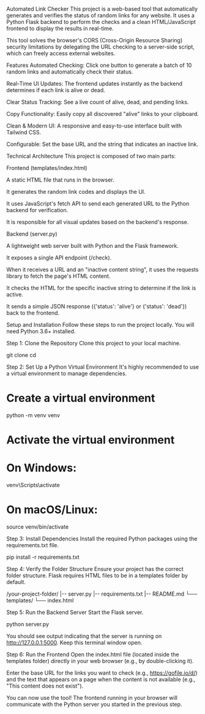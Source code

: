 Automated Link Checker
This project is a web-based tool that automatically generates and verifies the status of random links for any website. It uses a Python Flask backend to perform the checks and a clean HTML/JavaScript frontend to display the results in real-time.

This tool solves the browser's CORS (Cross-Origin Resource Sharing) security limitations by delegating the URL checking to a server-side script, which can freely access external websites.

Features
Automated Checking: Click one button to generate a batch of 10 random links and automatically check their status.

Real-Time UI Updates: The frontend updates instantly as the backend determines if each link is alive or dead.

Clear Status Tracking: See a live count of alive, dead, and pending links.

Copy Functionality: Easily copy all discovered "alive" links to your clipboard.

Clean & Modern UI: A responsive and easy-to-use interface built with Tailwind CSS.

Configurable: Set the base URL and the string that indicates an inactive link.

Technical Architecture
This project is composed of two main parts:

Frontend (templates/index.html)

A static HTML file that runs in the browser.

It generates the random link codes and displays the UI.

It uses JavaScript's fetch API to send each generated URL to the Python backend for verification.

It is responsible for all visual updates based on the backend's response.

Backend (server.py)

A lightweight web server built with Python and the Flask framework.

It exposes a single API endpoint (/check).

When it receives a URL and an "inactive content string", it uses the requests library to fetch the page's HTML content.

It checks the HTML for the specific inactive string to determine if the link is active.

It sends a simple JSON response ({'status': 'alive'} or {'status': 'dead'}) back to the frontend.

Setup and Installation
Follow these steps to run the project locally. You will need Python 3.6+ installed.

Step 1: Clone the Repository
Clone this project to your local machine.

git clone <your-repository-url>
cd <your-repository-folder>

Step 2: Set Up a Python Virtual Environment
It's highly recommended to use a virtual environment to manage dependencies.

# Create a virtual environment
python -m venv venv

# Activate the virtual environment
# On Windows:
venv\Scripts\activate
# On macOS/Linux:
source venv/bin/activate

Step 3: Install Dependencies
Install the required Python packages using the requirements.txt file.

pip install -r requirements.txt

Step 4: Verify the Folder Structure
Ensure your project has the correct folder structure. Flask requires HTML files to be in a templates folder by default.

/your-project-folder/
|-- server.py
|-- requirements.txt
|-- README.md
└── templates/
    └── index.html

Step 5: Run the Backend Server
Start the Flask server.

python server.py

You should see output indicating that the server is running on http://127.0.0.1:5000. Keep this terminal window open.

Step 6: Run the Frontend
Open the index.html file (located inside the templates folder) directly in your web browser (e.g., by double-clicking it).

Enter the base URL for the links you want to check (e.g., https://gofile.io/d/) and the text that appears on a page when the content is not available (e.g., "This content does not exist").

You can now use the tool! The frontend running in your browser will communicate with the Python server you started in the previous step.